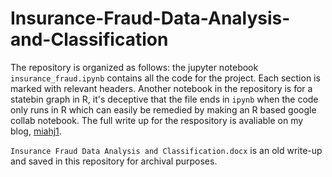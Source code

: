 # Insurance-Fraud-Data-Analysis-and-Classification

The repository is organized as follows: the jupyter notebook `insurance_fraud.ipynb` contains all the code for the project. Each section is marked with relevant headers. 
Another notebook in the repository is for a statebin graph in R, it's deceptive that the file ends in `ipynb` when the code only runs in R which can easily be remedied
by making an R based google collab notebook. The full write up for the respository is avaliable on my blog, [miahj1](https://miahj1.github.io/2023/06/01/insurance-fraud-classification.html). 

`Insurance Fraud Data Analysis and Classification.docx` is an old write-up and saved in this repository for archival purposes. 
